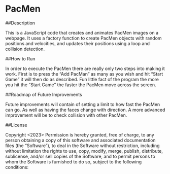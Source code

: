 # PacMen

##Description

This is a JavaScript code that creates and animates PacMen images on a webpage. It uses a factory function to create PacMen objects with random positions and velocities, and updates their positions using a loop and collision detection.

##How to Run

In order to execute the PacMen there are really only two steps into making it work. First is to press the “Add PacMan” as many as you wish and hit “Start Game” it will then do as described. Fun little fact of the program the more you hit the “Start Game” the faster the PacMen move across the screen. 

##Roadmap of Future Improvements

Future improvements will contain of setting a limit to how fast the PacMen can go. As well as having the faces change with direction. A more advanced improvement will be to check collision with other PacMen. 

##License

Copyright <2023> <Michel Medina-Tena>
Permission is hereby granted, free of charge, to any person obtaining a copy of this software and associated documentation files (the “Software”), to deal in the Software without restriction, including without limitation the rights to use, copy, modify, merge, publish, distribute, sublicense, and/or sell copies of the Software, and to permit persons to whom the Software is furnished to do so, subject to the following conditions:

